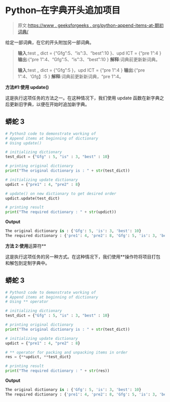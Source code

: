 # Python–在字典开头追加项目

> 原文:[https://www . geeksforgeeks . org/python-append-items-at-期初词典/](https://www.geeksforgeeks.org/python-append-items-at-beginning-of-dictionary/)

给定一部词典，在它的开头附加另一部词典。

> **输入**:test _ dict = {“Gfg”:5、“is”:3、“best”:10 }、upd ICT = {“pre 1”:4 }
> **输出**:{“pre 1”:4、“Gfg”:5、“is”:3、“best”:10 }
> **解释**:词典前更新新词典。
> 
> **输入**:test _ dict = {“Gfg”:5 }，upd ICT = {“pre 1”:4 }
> **输出**:{“pre 1”:4、‘Gfg】:5 }
> **解释**:词典前更新新词典，“pre 1”:4。

**方法#1:使用 update()**

这是执行这项任务的方法之一。在这种情况下，我们使用 update 函数在新字典之后更新旧字典，以便在开始时追加新字典。

## 蟒蛇 3

```py
# Python3 code to demonstrate working of 
# Append items at beginning of dictionary 
# Using update()

# initializing dictionary
test_dict = {"Gfg" : 5, "is" : 3, "best" : 10}

# printing original dictionary
print("The original dictionary is : " + str(test_dict))

# initializing update dictionary
updict = {"pre1" : 4, "pre2" : 8}

# update() on new dictionary to get desired order
updict.update(test_dict)

# printing result 
print("The required dictionary : " + str(updict)) 
```

**Output**

```py
The original dictionary is : {'Gfg': 5, 'is': 3, 'best': 10}
The required dictionary : {'pre1': 4, 'pre2': 8, 'Gfg': 5, 'is': 3, 'best': 10}

```

**方法 2:使用**运算符**

这是执行这项任务的另一种方式。在这种情况下，我们使用**操作符将项目打包和解包到定制字典中。

## 蟒蛇 3

```py
# Python3 code to demonstrate working of 
# Append items at beginning of dictionary 
# Using ** operator

# initializing dictionary
test_dict = {"Gfg" : 5, "is" : 3, "best" : 10}

# printing original dictionary
print("The original dictionary is : " + str(test_dict))

# initializing update dictionary
updict = {"pre1" : 4, "pre2" : 8}

# ** operator for packing and unpacking items in order
res = {**updict, **test_dict}

# printing result 
print("The required dictionary : " + str(res)) 
```

**Output**

```py
The original dictionary is : {'Gfg': 5, 'is': 3, 'best': 10}
The required dictionary : {'pre1': 4, 'pre2': 8, 'Gfg': 5, 'is': 3, 'best': 10}

```
